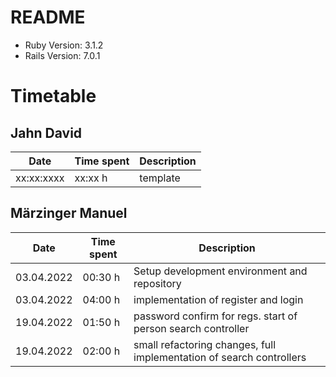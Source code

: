 # README

- Ruby Version: 3.1.2
- Rails Version: 7.0.1

# Timetable

## Jahn David

| Date       | Time spent | Description |
| ---------- | ---------- | ----------- |
| xx:xx:xxxx | xx:xx h    | template    |

## Märzinger Manuel

| Date       | Time spent | Description                                  |
| ---------- | ---------- | -------------------------------------------- |
| 03.04.2022 | 00:30 h    | Setup development environment and repository |
| 03.04.2022 | 04:00 h    | implementation of register and login         |
| 19.04.2022 | 01:50 h    | password confirm for regs. start of person search controller |
| 19.04.2022 | 02:00 h    | small refactoring changes, full implementation of search controllers |
